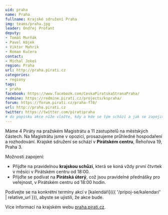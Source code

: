 ```yaml
---
uid: praha
name: Praha
fullname: Krajské sdružení Praha
img: teams/praha.jpg
leader: Ondřej Profant
deputy:
- Tomáš Murňák
- Pavel Hájek
- Viktor Mahrik
- Roman Kučera
contact:
- Michal Jokeš
region: Praha
url: http://praha.pirati.cz
categories:
- regiony
tags:
- praha
facebook: https://www.facebook.com/CeskaPiratskaStranaPraha/
redmine: https://redmine.pirati.cz/projects/kspraha/
forum: https://forum.pirati.cz/praha-f78/
url: http://praha.pirati.cz
twitter: https://twitter.com/piratipraha
# do popisku akce níže vložte, kdy a kde se tým schází a jak se zapojit
---
```


Máme 4 Piráty na pražském Magistrátu a 11 zastupitelů na městských částech.
Na Magistrátu jsme v opozici, prosazujeme průhledné hospodaření a rozhodování.
Krajské sdružení se schází v **Pirátském centru**, Řehořova 19, Praha 3.

Možnosti zapojení:

* Přijďte na pravidelnou **krajskou schůzi**, která se koná
  vždy první čtvrtek v měsíci v Pirátském centru od 18:00.
* Přijďte se podívat na **Pirátská úterý**, což jsou pravidelné
  přednášky pro veřejnost, v Pirátském centru od 18:00 hodin.

Podívejte se na konkrétní termíny akcí v [kalendáři]({{ '/pripoj-se/kalendar/' | relative_url }}),
abyste se ujistili, že akce bude.

Více informací na krajském webu [praha.pirati.cz](https://praha.pirati.cz).
